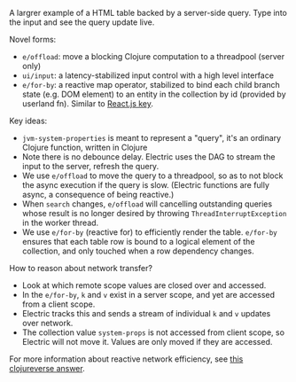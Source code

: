 A largrer example of a HTML table backed by a server-side query. Type into the input and see the query update live.

Novel forms:
* `e/offload`: move a blocking Clojure computation to a threadpool (server only)
* `ui/input`: a latency-stabilized input control with a high level interface
* `e/for-by`: a reactive map operator, stabilized to bind each child branch state (e.g. DOM element) to an entity in the collection by id (provided by userland fn). Similar to [React.js key](https://stackoverflow.com/questions/28329382/understanding-unique-keys-for-array-children-in-react-js/43892905#43892905).

Key ideas:
* `jvm-system-properties` is meant to represent a "query", it's an ordinary Clojure function, written in Clojure
* Note there is no debounce delay. Electric uses the DAG to stream the input to the server, refresh the query.
* We use `e/offload` to move the query to a threadpool, so as to not block the async execution if the query is slow. (Electric functions are fully async, a consequence of being reactive.) 
* When `search` changes, `e/offload` will cancelling outstanding queries whose result is no longer desired by throwing `ThreadInterruptException` in the worker thread.
* We use `e/for-by` (reactive for) to efficiently render the table. `e/for-by` ensures that each table row is bound to a logical element of the collection, and only touched when a row dependency changes.

How to reason about network transfer?
* Look at which remote scope values are closed over and accessed. 
* In the `e/for-by`, `k` and `v` exist in a server scope, and yet are accessed from a client scope.
* Electric tracks this and sends a stream of individual `k` and `v` updates over network.
* The collection value `system-props` is not accessed from client scope, so Electric will not move it. Values are only moved if they are accessed.

For more information about reactive network efficiency, see [this clojureverse answer](https://clojureverse.org/t/electric-clojure-a-signals-dsl-for-fullstack-web-ui/9788/32?u=dustingetz).

